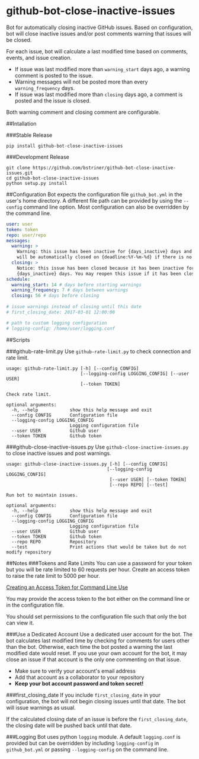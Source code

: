 # github-bot-close-inactive-issues
Bot for automatically closing inactive GitHub issues. Based on configuration,
bot will close inactive issues and/or post comments warning that issues will be closed.

For each issue, bot will calculate a last modified time based on comments, events, and issue creation.

* If issue was last modified more than `warning_start` days ago, a warning comment is posted to the issue.
* Warning messages will not be posted more than every `warning_frequency` days.
* If issue was last modified more than `closing` days ago, a comment is posted and the issue is closed.

Both warning comment and closing comment are configurable.

##Intallation

###Stable Release
```shell
pip install github-bot-close-inactive-issues
```

###Development Release
```shell
git clone https://github.com/bstriner/github-bot-close-inactive-issues.git
cd github-bot-close-inactive-issues
python setup.py install
```

##Configuration
Bot expects the configuration file `github_bot.yml` in the user's home directory. 
A different file path can be provided by using the `--config` command line option. Most 
configuration can also be overridden by the command line.

```YAML
user: user
token: token
repo: user/repo
messages:
  warning: >
    Warning: this issue has been inactive for {days_inactive} days and
    will be automatically closed on {deadline:%Y-%m-%d} if there is no further activity.
  closing: >
    Notice: this issue has been closed because it has been inactive for
    {days_inactive} days. You may reopen this issue if it has been closed in error.
schedule:
  warning_start: 14 # days before starting warnings
  warning_frequency: 7 # days between warnings
  closing: 56 # days before closing
  
# issue warnings instead of closing until this date
# first_closing_date: 2017-03-01 12:00:00

# path to custom logging configuration
# logging-config: /home/user/logging.conf
```

##Scripts

###github-rate-limit.py
Use `github-rate-limit.py` to check connection and rate limit.

```shell
usage: github-rate-limit.py [-h] [--config CONFIG]
                            [--logging-config LOGGING_CONFIG] [--user USER]
                            [--token TOKEN]

Check rate limit.

optional arguments:
  -h, --help            show this help message and exit
  --config CONFIG       Configuration file
  --logging-config LOGGING_CONFIG
                        Logging configuration file
  --user USER           Github user
  --token TOKEN         Github token
```

###github-close-inactive-issues.py
Use `github-close-inactive-issues.py` to close inactive issues and post warnings.
```shell
usage: github-close-inactive-issues.py [-h] [--config CONFIG]
                                      [--logging-config LOGGING_CONFIG]
                                       [--user USER] [--token TOKEN]
                                       [--repo REPO] [--test]

Run bot to maintain issues.

optional arguments:
  -h, --help            show this help message and exit
  --config CONFIG       Configuration file
  --logging-config LOGGING_CONFIG
                        Logging configuration file
  --user USER           Github user
  --token TOKEN         Github token
  --repo REPO           Repository
  --test                Print actions that would be taken but do not modify repository
```

##Notes
###Tokens and Rate Limits
You can use a password for your token but you will be rate limited to 60 requests per hour. 
Create an access token to raise the rate limit to 5000 per hour.
 
[Creating an Access Token for Command Line Use](https://help.github.com/articles/creating-an-access-token-for-command-line-use/)

You may provide the access token to the bot either on the command line or in the configuration file.

You should set permissions to the configuration file such that only the bot can view it. 

###Use a Dedicated Account
Use a dedicated user account for the bot. The bot calculates last modified time by checking for comments
for users other than the bot. Otherwise, each time the bot posted a warning the 
last modified date would reset. If you use your own account for the bot, it may close an issue
if that account is the only one commenting on that issue.

* Make sure to verify your account's email address
* Add that account as a collaborator to your repository
* **Keep your bot account password and token secret!**

###first_closing_date
If you include `first_closing_date` in your configuration, the bot will not begin closing issues until
that date. The bot will issue warnings as usual. 

If the calculated closing date of an issue is before the `first_closing_date`, the closing date will be pushed 
back until that date.

###Logging
Bot uses python `logging` module. A default `logging.conf` is provided but can be overridden by including
`logging-config` in `github_bot.yml` or passing `--logging-config` on the command line.